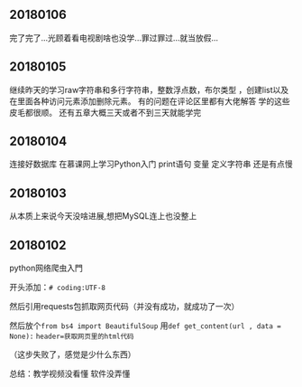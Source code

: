 ## 20180106

完了完了...光顾着看电视剧啥也没学...罪过罪过...就当放假...

## 20180105

继续昨天的学习raw字符串和多行字符串，整数浮点数，布尔类型 ，创建list以及在里面各种访问元素添加删除元素。
有的问题在评论区里都有大佬解答 学的这些皮毛都很顺。
还有五章大概三天或者不到三天就能学完

## 20180104

连接好数据库
在慕课网上学习Python入门 print语句 变量 定义字符串 还是有点慢

## 20180103

从本质上来说今天没啥进展,想把MySQL连上也没整上

## 20180102

python网络爬虫入門

开头添加：```# coding:UTF-8```      

然后引用requests包抓取网页代码（并没有成功，就成功了一次）       

然后放个```from bs4 import BeautifulSoup```
用```def get_content(url , data = None):```
    ```header=获取网页里的html代码```

（这步失败了，感觉是少什么东西）

总结：教学视频没看懂 软件没弄懂
